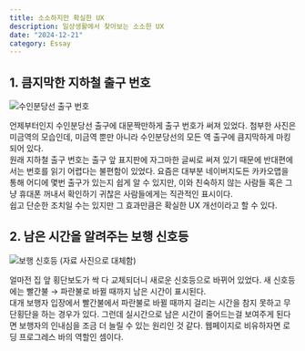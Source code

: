 ```yaml
---
title: 소소하지만 확실한 UX
description: 일상생활에서 찾아보는 소소한 UX
date: "2024-12-21"
category: Essay
---
```


## 1. 큼지막한 지하철 출구 번호

![수인분당선 출구 번호](https://res.cloudinary.com/dxnnrbhbk/image/upload/v1737983323/blog/assets/60f7b9df-cf71-4a5d-8af4-5ce1372f1615_jeo4pb.jpg)

언제부터인지 수인분당선 출구에 대문짝만하게 출구 번호가 써져 있었다. 첨부한 사진은 미금역의 모습인데, 미금역 뿐만 아니라 수인분당선의 모든 역 출구에 큼지막하게 마킹되어 있다.  
원래 지하철 출구 번호는 출구 앞 표지판에 자그마한 글씨로 써져 있기 때문에 반대편에서는 번호를 읽기 어렵다는 불편함이 있었다. 요즘은 대부분 네이버지도든 카카오맵을 통해 어디에 몇번 출구가 있는지 쉽게 알 수 있지만, 이와 친숙하지 않는 사람들 혹은 그냥 휴대폰 꺼내서 확인하기 귀찮은 사람들에게는 직관적인 표시이다.  
쉽고 단순한 조치일 수는 있지만 그 효과만큼은 확실한 UX 개선이라고 할 수 있다.

## 2. 남은 시간을 알려주는 보행 신호등

![보행 신호등](https://res.cloudinary.com/dxnnrbhbk/image/upload/v1737983310/blog/assets/1e639a2d-ef6f-45dd-85f4-7ad7eced10a5_mwnqdi.png)
(자료 사진으로 대체함)

얼마전 집 앞 횡단보도가 싹 다 교체되더니 새로운 신호등으로 바뀌어 있었다. 새 신호등에는 빨간불 → 파란불로 바뀔 때까지 남은 시간이 표시된다.  
대개 보행자 입장에서 빨간불에서 파란불로 바뀔 때까지 걸리는 시간을 참지 못하고 무단횡단을 하는 경우가 있다. 그런데 실시간으로 남은 시간이 줄어드는걸 보여주게 된다면 보행자의 인내심을 조금 더 늘릴 수 있는 원리인 것 같다. 웹페이지로 비유하자면 로딩 프로그레스 바의 역할인 셈이다.
